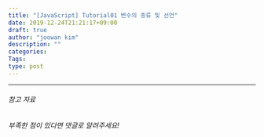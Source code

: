 ```yaml
---
title: "[JavaScript] Tutorial01 변수의 종류 및 선언"
date: 2019-12-24T21:21:17+09:00
draft: true
author: "joowan kim"
description: ""
categories: 
Tags: 
type: post
---
```




---
###### 참고 자료

*부족한 점이 있다면 댓글로 알려주세요!*
